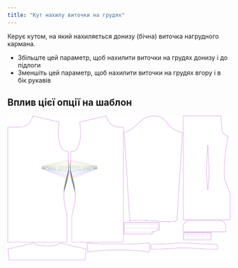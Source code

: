 ```yaml
---
title: "Кут нахилу виточки на грудях"
---
```


Керує кутом, на який нахиляється донизу (бічна) виточка нагрудного кармана.

- Збільште цей параметр, щоб нахилити виточки на грудях донизу і до підлоги
- Зменшіть цей параметр, щоб нахилити виточки на грудях вгору і в бік рукавів

## Вплив цієї опції на шаблон

![На цьому зображенні показано вплив цієї опції шляхом накладання декількох варіантів, які мають різне значення для цієї опції](simone_bustdartangle_sample.svg "Вплив цієї опції на шаблон")
